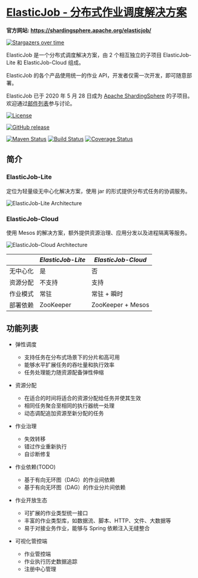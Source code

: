 # [ElasticJob - 分布式作业调度解决方案](http://shardingsphere.apache.org/elasticjob/)

**官方网站: https://shardingsphere.apache.org/elasticjob/**

[![Stargazers over time](https://starchart.cc/apache/shardingsphere-elasticjob.svg)](https://starchart.cc/apache/shardingsphere-elasticjob)

ElasticJob 是一个分布式调度解决方案，由 2 个相互独立的子项目 ElasticJob-Lite 和 ElasticJob-Cloud 组成。

ElasticJob 的各个产品使用统一的作业 API，开发者仅需一次开发，即可随意部署。

ElasticJob 已于 2020 年 5 月 28 日成为 [Apache ShardingSphere](https://shardingsphere.apache.org/) 的子项目。
欢迎通过[邮件列表](mailto:dev@shardingsphere.apache.org)参与讨论。

[![License](https://img.shields.io/badge/license-Apache%202-4EB1BA.svg)](https://www.apache.org/licenses/LICENSE-2.0.html)

[![GitHub release](https://img.shields.io/github/release/apache/shardingsphere-elasticjob.svg)](https://github.com/apache/shardingsphere-elasticjob/releases)

[![Maven Status](https://maven-badges.herokuapp.com/maven-central/com.dangdang/elastic-job/badge.svg)](https://maven-badges.herokuapp.com/maven-central/com.dangdang/elastic-job)
[![Build Status](https://secure.travis-ci.org/apache/shardingsphere-elasticjob.png?branch=master)](https://travis-ci.org/apache/shardingsphere-elasticjob)
[![Coverage Status](https://coveralls.io/repos/github/apache/shardingsphere-elasticjob/badge.svg?branch=master)](https://coveralls.io/github/apache/shardingsphere-elasticjob?branch=master)

## 简介

### ElasticJob-Lite

定位为轻量级无中心化解决方案，使用 jar 的形式提供分布式任务的协调服务。

![ElasticJob-Lite Architecture](https://shardingsphere.apache.org/elasticjob/current/img/architecture/elasticjob_lite.png)

### ElasticJob-Cloud

使用 Mesos 的解决方案，额外提供资源治理、应用分发以及进程隔离等服务。

![ElasticJob-Cloud Architecture](https://shardingsphere.apache.org/elasticjob/current/img/architecture/elasticjob_cloud.png)

|           | *ElasticJob-Lite* | *ElasticJob-Cloud* |
| --------- | ----------------- | ------------------ |
| 无中心化   | 是                | 否                  |
| 资源分配   | 不支持             | 支持                |
| 作业模式   | 常驻               | 常驻 + 瞬时         |
| 部署依赖   | ZooKeeper         | ZooKeeper + Mesos   |

## 功能列表

- 弹性调度
  - 支持任务在分布式场景下的分片和高可用
  - 能够水平扩展任务的吞吐量和执行效率
  - 任务处理能力随资源配备弹性伸缩

- 资源分配
  - 在适合的时间将适合的资源分配给任务并使其生效
  - 相同任务聚合至相同的执行器统一处理
  - 动态调配追加资源至新分配的任务

- 作业治理
  - 失效转移
  - 错过作业重新执行
  - 自诊断修复

- 作业依赖(TODO)
  - 基于有向无环图（DAG）的作业间依赖
  - 基于有向无环图（DAG）的作业分片间依赖

- 作业开放生态
  - 可扩展的作业类型统一接口
  - 丰富的作业类型库，如数据流、脚本、HTTP、文件、大数据等
  - 易于对接业务作业，能够与 Spring 依赖注入无缝整合

- 可视化管控端
  - 作业管控端
  - 作业执行历史数据追踪
  - 注册中心管理

